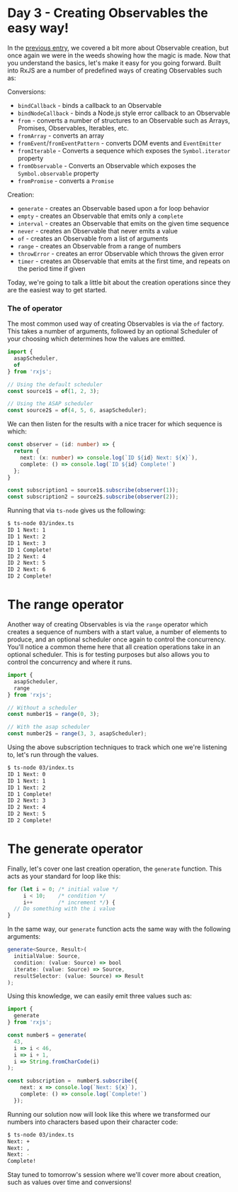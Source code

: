 # Day 3 - Creating Observables the easy way!

In the [previous entry](../02/readme.md), we covered a bit more about Observable creation, but once again we were in the weeds showing how the magic is made. Now that you understand the basics, let's make it easy for you going forward.  Built into RxJS are a number of predefined ways of creating Observables such as:

Conversions:
- `bindCallback` - binds a callback to an Observable
- `bindNodeCallback` - binds a Node.js style error callback to an Observable
- `from` - converts a number of structures to an Observable such as Arrays, Promises, Observables, Iterables, etc.
- `fromArray` - converts an array
- `fromEvent`/`fromEventPattern` - converts DOM events and `EventEmitter`
- `fromIterable` - Converts a sequence which exposes the `Symbol.iterator` property 
- `fromObservable` - Converts an Observable which exposes the `Symbol.observable` property
- `fromPromise` - converts a `Promise`

Creation:
- `generate` - creates an Observable based upon a for loop behavior
- `empty` - creates an Observable that emits only a `complete`
- `interval` - creates an Observable that emits on the given time sequence
- `never` - creates an Observable that never emits a value
- `of` - creates an Observable from a list of arguments
- `range` - creates an Observable from a range of numbers
- `throwError` - creates an error Observable which throws the given error
- `timer` - creates an Observable that emits at the first time, and repeats on the period time if given

Today, we're going to talk a little bit about the creation operations since they are the easiest way to get started. 

### The of operator

The most common used way of creating Observables is via the `of` factory. This takes a number of arguments, followed by an optional Scheduler of your choosing which determines how the values are emitted.

```typescript
import {
  asapScheduler,
  of
} from 'rxjs';

// Using the default scheduler
const source1$ = of(1, 2, 3);

// Using the ASAP scheduler
const source2$ = of(4, 5, 6, asapScheduler);
```

We can then listen for the results with a nice tracer for which sequence is which:
```typescript
const observer = (id: number) => {
  return {
    next: (x: number) => console.log(`ID ${id} Next: ${x}`),
    complete: () => console.log(`ID ${id} Complete!`)
  };
}

const subscription1 = source1$.subscribe(observer(1));
const subscription2 = source2$.subscribe(observer(2));
```

Running that via `ts-node` gives us the following:
```bash
$ ts-node 03/index.ts
ID 1 Next: 1
ID 1 Next: 2
ID 1 Next: 3
ID 1 Complete!
ID 2 Next: 4
ID 2 Next: 5
ID 2 Next: 6
ID 2 Complete!
```

# The range operator

Another way of creating Observables is via the `range` operator which creates a sequence of numbers with a start value, a number of elements to produce, and an optional scheduler once again to control the concurrency.  You'll notice a common theme here that all creation operations take in an optional scheduler.  This is for testing purposes but also allows you to control the concurrency and where it runs.

```typescript
import {
  asapScheduler,
  range
} from 'rxjs';

// Without a scheduler
const number1$ = range(0, 3);

// With the asap scheduler
const number2$ = range(3, 3, asapScheduler);
```

Using the above subscription techniques to track which one we're listening to, let's run through the values.

```bash
$ ts-node 03/index.ts
ID 1 Next: 0
ID 1 Next: 1
ID 1 Next: 2
ID 1 Complete!
ID 2 Next: 3
ID 2 Next: 4
ID 2 Next: 5
ID 2 Complete!
```

# The generate operator

Finally, let's cover one last creation operation, the `generate` function. This acts as your standard for loop like this:
```typescript
for (let i = 0; /* initial value */
     i < 10;    /* condition */
     i++        /* increment */) {
  // Do something with the i value
}
```

In the same way, our `generate` function acts the same way with the following arguments:
```typescript
generate<Source, Result>(
  initialValue: Source,
  condition: (value: Source) => bool
  iterate: (value: Source) => Source,
  resultSelector: (value: Source) => Result
);
```

Using this knowledge, we can easily emit three values such as:
```typescript
import {
  generate
} from 'rxjs';

const number$ = generate(
  43,
  i => i < 46,
  i => i + 1,
  i => String.fromCharCode(i)
);

const subscription =  number$.subscribe({
    next: x => console.log(`Next: ${x}`),
    complete: () => console.log(`Complete!`)
  });
```

Running our solution now will look like this where we transformed our numbers into characters based upon their character code:
```bash
$ ts-node 03/index.ts
Next: +
Next: ,
Next: -
Complete!
```

Stay tuned to tomorrow's session where we'll cover more about creation, such as values over time and conversions!
